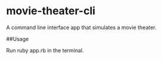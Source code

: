 # movie-theater-cli

A command line interface app that simulates a movie theater.

##Usage

Run ruby app.rb in the terminal. 